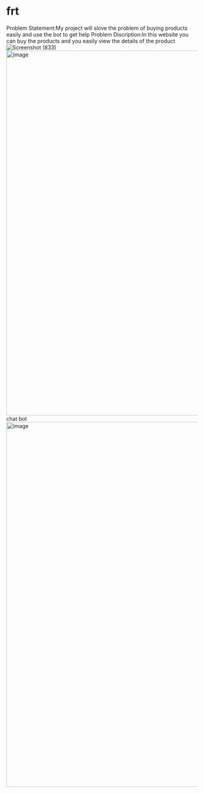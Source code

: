 # frt
Problem Statement:My project will slove the problem of buying products easily and use the bot to get help Problem
Discription:In this website you can buy the products and you easily view the details of the product
![Screenshot (833)](https://user-images.githubusercontent.com/91054226/192803857-52249cd9-5572-433e-a26f-3d060f125f18.png)
<img width="960" alt="image" src="https://user-images.githubusercontent.com/91054226/192805135-fefd22df-f022-4441-b377-0c3895841a14.png">
chat bot
<img width="960" alt="image" src="https://user-images.githubusercontent.com/91054226/192804548-c32fe2d7-f459-4f4f-8cce-7879df5c7571.png">
